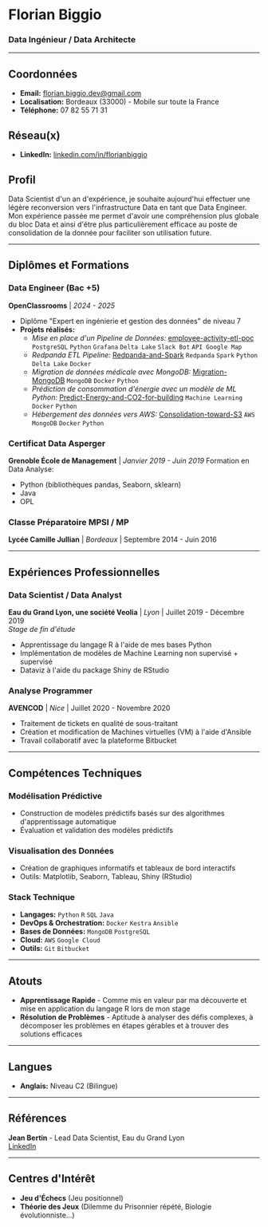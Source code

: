 # Florian Biggio
### Data Ingénieur / Data Architecte

---

## Coordonnées

- **Email:** florian.biggio.dev@gmail.com
- **Localisation:** Bordeaux (33000) - Mobile sur toute la France
- **Téléphone:** 07 82 55 71 31

## Réseau(x)

- **LinkedIn:** [linkedin.com/in/florianbiggio](https://linkedin.com/in/florianbiggio)

## Profil

Data Scientist d'un an d'expérience, je souhaite aujourd'hui effectuer une légère reconversion vers l'infrastructure Data en tant que Data Engineer. Mon expérience passée me permet d'avoir une compréhension plus globale du bloc Data et ainsi d'être plus particulièrement efficace au poste de consolidation de la donnée pour faciliter son utilisation future.

---

## Diplômes et Formations

### **Data Engineer (Bac +5)**
**OpenClassrooms** | *2024 - 2025*
- Diplôme "Expert en ingénierie et gestion des données" de niveau 7
- **Projets réalisés:**
  - *Mise en place d'un Pipeline de Données:* [employee-activity-etl-poc](https://github.com/Florian-Biggio/employee-activity-etl-poc) `PostgreSQL` `Python` `Grafana` `Delta Lake` `Slack Bot` `API Google Map`
  - *Redpanda ETL Pipeline:* [Redpanda-and-Spark](https://github.com/Florian-Biggio/Redpanda-and-Spark) `Redpanda` `Spark` `Python`  `Delta Lake` `Docker`
  - *Migration de données médicale avec MongoDB:* [Migration-MongoDB](https://github.com/Florian-Biggio/Migration-MongoDB) `MongoDB` `Docker` `Python`
  - *Prédiction de consommation d'énergie avec un modèle de ML Python:* [Predict-Energy-and-CO2-for-building](https://github.com/Florian-Biggio/Predict-Energy-and-CO2-for-building) `Machine Learning` `Docker` `Python`
  - *Hébergement des données vers AWS:* [Consolidation-toward-S3](https://github.com/Florian-Biggio/Consolidation-toward-S3) `AWS` `MongoDB` `Docker` `Python`


### **Certificat Data Asperger**
**Grenoble École de Management** | *Janvier 2019 - Juin 2019*
Formation en Data Analyse:
- Python (bibliothèques pandas, Seaborn, sklearn)
- Java
- OPL

### **Classe Préparatoire MPSI / MP**
**Lycée Camille Jullian** | *Bordeaux* | Septembre 2014 - Juin 2016

---

## Expériences Professionnelles

### **Data Scientist / Data Analyst**
**Eau du Grand Lyon, une société Veolia** | *Lyon* | Juillet 2019 - Décembre 2019  
*Stage de fin d'étude*
- Apprentissage du langage R à l'aide de mes bases Python
- Implémentation de modèles de Machine Learning non supervisé + supervisé
- Dataviz à l'aide du package Shiny de RStudio

### **Analyse Programmer**
**AVENCOD** | *Nice* | Juillet 2020 - Novembre 2020
- Traitement de tickets en qualité de sous-traitant
- Création et modification de Machines virtuelles (VM) à l'aide d'Ansible
- Travail collaboratif avec la plateforme Bitbucket

---


## Compétences Techniques

### **Modélisation Prédictive**
- Construction de modèles prédictifs basés sur des algorithmes d'apprentissage automatique
- Évaluation et validation des modèles prédictifs

### **Visualisation des Données**
- Création de graphiques informatifs et tableaux de bord interactifs
- Outils: Matplotlib, Seaborn, Tableau, Shiny (RStudio)

### **Stack Technique**
- **Langages:** `Python` `R` `SQL` `Java`
- **DevOps & Orchestration:** `Docker` `Kestra` `Ansible`
- **Bases de Données:** `MongoDB` `PostgreSQL`
- **Cloud:** `AWS` `Google Cloud`
- **Outils:** `Git` `Bitbucket`

---

## Atouts

- **Apprentissage Rapide** - Comme mis en valeur par ma découverte et mise en application du langage R lors de mon stage
- **Résolution de Problèmes** - Aptitude à analyser des défis complexes, à décomposer les problèmes en étapes gérables et à trouver des solutions efficaces

---

## Langues

- **Anglais:** Niveau C2 (Bilingue)

---

## Références

**Jean Bertin** - Lead Data Scientist, Eau du Grand Lyon  
[LinkedIn](https://www.linkedin.com/in/jean-bertin-0b156985/)

---

## Centres d'Intérêt

- **Jeu d'Échecs** (Jeu positionnel)
- **Théorie des Jeux** (Dilemme du Prisonnier répété, Biologie évolutionniste...)
